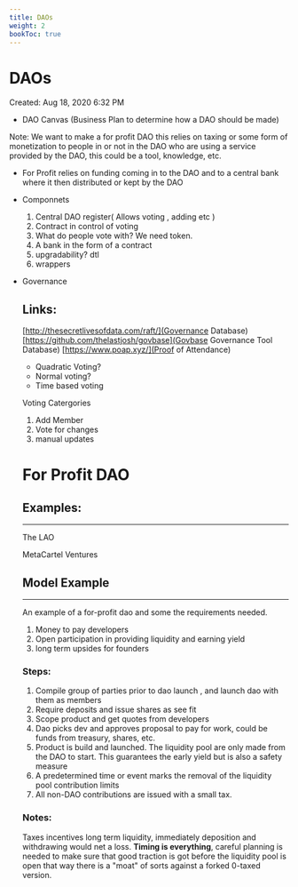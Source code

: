 ```yaml
---
title: DAOs
weight: 2
bookToc: true
---
```

# DAOs

Created: Aug 18, 2020 6:32 PM

- DAO Canvas (Business Plan to determine how a DAO should be made)

Note: We want to make a for profit DAO this relies on taxing or some form of monetization to people in or not in the DAO who are using a service provided by the DAO, this could be a tool, knowledge, etc.

- For Profit relies on funding coming in to the DAO and to a central bank where it then distributed or kept by the DAO
- Componnets
    1. Central DAO register( Allows voting , adding etc )
    2. Contract in control of voting
    3. What do people vote with? We need token.
    4. A bank in the form of a contract
    5. upgradability? dtl
    6. wrappers
- Governance

    ## Links:
    [http://thesecretlivesofdata.com/raft/](Governance Database)
    [https://github.com/thelastjosh/govbase](Govbase Governance Tool Database)
    [https://www.poap.xyz/](Proof of Attendance)


    - Quadratic Voting?
    - Normal voting?
    - Time based voting

    Voting Catergories

    1. Add Member
    2. Vote for changes
    3. manual updates

    # For Profit DAO

    ## Examples:

    ---

    The LAO

    MetaCartel Ventures

    ## Model Example

    ---

    An example of a for-profit dao and some the requirements needed.

    1. Money to pay developers
    2. Open participation in providing liquidity and earning yield
    3. long term upsides for founders

    ### Steps:

    1. Compile group of parties prior to dao launch , and launch dao with them as members
    2. Require deposits and issue shares as see fit
    3. Scope product and get quotes from developers
    4. Dao picks dev and approves proposal to pay for work, could be funds from treasury, shares, etc.
    5. Product is build and launched. The liquidity pool are only made from the DAO to start. This guarantees the early yield but is also a safety measure
    6. A predetermined time or event marks the removal of the liquidity pool contribution limits
    7. All non-DAO contributions are issued with a small tax. 

    ### Notes:

    Taxes incentives long term liquidity, immediately deposition and withdrawing would net a loss.  **Timing is everything**, careful planning is needed to make sure that good traction is got before the liquidity pool is open that way there is a "moat" of sorts against a forked 0-taxed version.